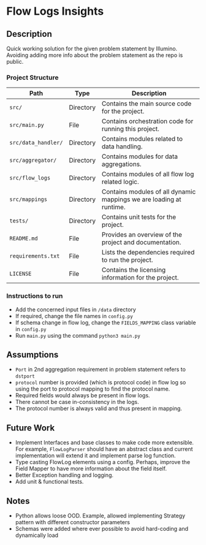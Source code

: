 # Flow Logs Insights


## Description
Quick working solution for the given problem statement by Illumino. Avoiding adding more info about the problem statement as the repo is public.

### Project Structure
| Path                      | Type           | Description                                                 |
|---------------------------|----------------|-------------------------------------------------------------|
| `src/`                    | Directory      | Contains the main source code for the project.              |
| `src/main.py` | File        | Contains orchestration code for running this project.           |
| `src/data_handler/`       | Directory      | Contains modules related to data handling.                  |
| `src/aggregator/`            | Directory      | Contains modules for data aggregations.                |
| `src/flow_logs` | Directory           | Contains modules of all flow log related logic.                      |
| `src/mappings` | Directory      | Contains modules of all dynamic mappings we are loading at runtime.                 |
| `tests/`                  | Directory      | Contains unit tests for the project.                        |
| `README.md`               | File           | Provides an overview of the project and documentation.      |
| `requirements.txt`        | File           | Lists the dependencies required to run the project.         |
| `LICENSE`                 | File           | Contains the licensing information for the project.         |

### Instructions to run
- Add the concerned input files in `/data` directory
- If required, change the file names in `config.py`
- If schema change in flow log, change the `FIELDS_MAPPING` class variable in `config.py`
- Run `main.py` using the command `python3 main.py`

## Assumptions
- `Port` in 2nd aggregation requirement in problem statement refers to `dstport`
- `protocol` number is provided (which is protocol code) in flow log so using the port to protocol mapping to find the protocol name.
- Required fields would always be present in flow logs.
- There cannot be case in-consistency in the logs.
- The protocol number is always valid and thus present in mapping.

## Future Work
- Implement Interfaces and base classes to make code more extensible. For example, `FlowLogParser` should have an abstract class and current implementation will extend it and implement parse log function. 
- Type casting FlowLog elements using a config. Perhaps, improve the Field Mapper to have more information about the field itself. 
- Better Exception handling and logging. 
- Add unit & functional tests.

## Notes
- Python allows loose OOD. Example, allowed implementing Strategy pattern with different constructor parameters
- Schemas were added where ever possible to avoid hard-coding and dynamically load 

